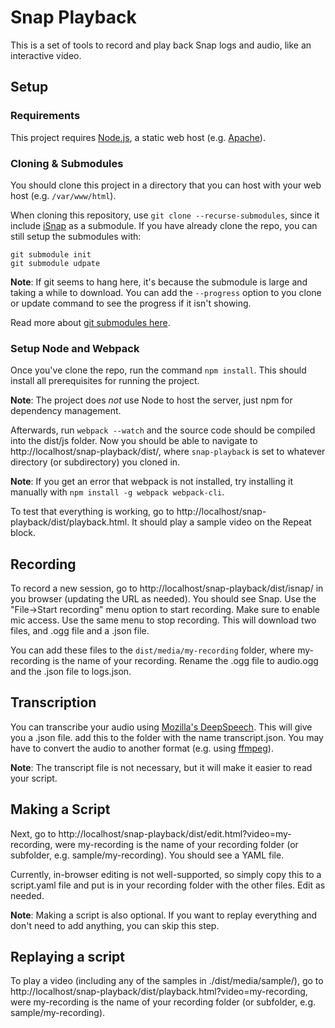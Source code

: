 # Snap Playback

This is a set of tools to record and play back Snap logs and audio, like an interactive video.

## Setup

### Requirements
This project requires [Node.js](https://nodejs.org/en/), a static web host (e.g. [Apache](https://httpd.apache.org/)).

### Cloning & Submodules

You should clone this project in a directory that you can host with your web host (e.g. `/var/www/html`).

When cloning this repository, use `git clone --recurse-submodules`, since it include [iSnap](https://github.com/thomaswp/iSnap) as a submodule. If you have already clone the repo, you can still setup the submodules with:

```
git submodule init
git submodule udpate
```

**Note**: If git seems to hang here, it's because the submodule is large and taking a while to download. You can add the `--progress` option to you clone or update command to see the progress if it isn't showing.

Read more about [git submodules here](https://git-scm.com/book/en/v2/Git-Tools-Submodules).

### Setup Node and Webpack

Once you've clone the repo, run the command `npm install`. This should install all prerequisites for running the project.

**Note**: The project does *not* use Node to host the server, just npm for dependency management.

Afterwards, run `webpack --watch` and the source code should be compiled into the dist/js folder. Now you should be able to navigate to http://localhost/snap-playback/dist/, where `snap-playback` is set to whatever directory (or subdirectory) you cloned in.

**Note**: If you get an error that webpack is not installed, try installing it manually with `npm install -g webpack webpack-cli`.

To test that everything is working, go to http://localhost/snap-playback/dist/playback.html. It should play a sample video on the Repeat block.

## Recording

To record a new session, go to http://localhost/snap-playback/dist/isnap/ in you browser (updating the URL as needed). You should see Snap. Use the "File->Start recording" menu option to start recording. Make sure to enable mic access. Use the same menu to stop recording. This will download two files, and .ogg file and a .json file.

You can add these files to the `dist/media/my-recording` folder, where my-recording is the name of your recording. Rename the .ogg file to audio.ogg and the .json file to logs.json.

## Transcription

You can transcribe your audio using [Mozilla's DeepSpeech](https://github.com/mozilla/DeepSpeech). This will give you a .json file. add this to the folder with the name transcript.json. You may have to convert the audio to another format (e.g. using [ffmpeg](https://www.ffmpeg.org/)).

**Note**: The transcript file is not necessary, but it will make it easier to read your script.

## Making a Script

Next, go to http://localhost/snap-playback/dist/edit.html?video=my-recording, were my-recording is the name of your recording folder (or subfolder, e.g. sample/my-recording). You should see a YAML file.

Currently, in-browser editing is not well-supported, so simply copy this to a script.yaml file and put is in your recording folder with the other files. Edit as needed.

**Note**: Making a script is also optional. If you want to replay everything and don't need to add anything, you can skip this step.

## Replaying a script

To play a video (including any of the samples in ./dist/media/sample/), go to http://localhost/snap-playback/dist/playback.html?video=my-recording, were my-recording is the name of your recording folder (or subfolder, e.g. sample/my-recording).
